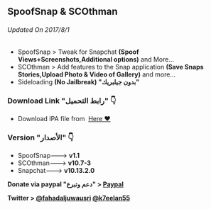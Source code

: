 ## **SpoofSnap & SCOthman**
###### Updated On 2017/8/1
- SpoofSnap > Tweak for Snapchat **(Spoof Views+Screenshots,Additional options)**  and More...
- SCOthman > Add features to the Snap application **(Save Snaps Stories,Upload Photo & Video of Gallery)** and more...
- Sideloading **(No Jailbreak) "بدون جيلبريك"**


###  Download Link "رابط التحميل" 👇
 - Download IPA file from  [Here ❤️](https://pages.github.com/)


### Version "الأصدار" 👇
- SpoofSnap---> **v1.1**
- SCOthman---> **v10.7-3**
- Snapchat---> **v10.13.2.0**

 **Donate via paypal "دعم وتبرع" > [Paypal](https://www.paypal.me/Spoofsnap)**

**Twitter > [@fahadaljuwausri](https://twitter.com/fahadaljuwausri) [@k7eelan55](https://twitter.com/K7eelan55)**

